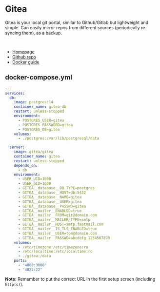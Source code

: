 # Gitea

Gitea is your local git portal, similar to Github/Gitlab but lightweight and simple.
Can easily mirror repos from different sources (periodically re-syncing them), as a backup.

<br>

- [Homepage](https://gitea.io/en-us/)
- [Github repo](https://github.com/go-gitea/)
- [Docker guide](https://docs.gitea.io/en-us/install-with-docker/)


## docker-compose.yml
```yml
---
services:
  db:
    image: postgres:14
    container_name: gitea-db
    restart: unless-stopped
    environment:
      - POSTGRES_USER=gitea
      - POSTGRES_PASSWORD=gitea
      - POSTGRES_DB=gitea
    volumes:
      - ./postgres:/var/lib/postgresql/data

  server:
    image: gitea/gitea
    container_name: gitea
    restart: unless-stopped
    depends_on:
      - db
    environment:
      - USER_UID=1000
      - USER_GID=1000
      - GITEA__database__DB_TYPE=postgres
      - GITEA__database__HOST=db:5432
      - GITEA__database__NAME=gitea
      - GITEA__database__USER=gitea
      - GITEA__database__PASSWD=gitea
      - GITEA__mailer__ENABLED=true
      - GITEA__mailer__FROM=git@domain.com
      - GITEA__mailer__MAILER_TYPE=smtp
      - GITEA__mailer__HOST=smtp.fastmail.com
      - GITEA__mailer__IS_TLS_ENABLED=true
      - GITEA__mailer__USER=tom@domain.com
      - GITEA__mailer__PASSWD=abcdefg_1234567890
    volumes:
      - /etc/timezone:/etc/timezone:ro
      - /etc/localtime:/etc/localtime:ro
      - ./gitea:/data
    ports:
      - "4000:3000"
      - "4022:22"
```

**Note:** Remember to put the correct URL in the first setup screen (including `http(s)`).
